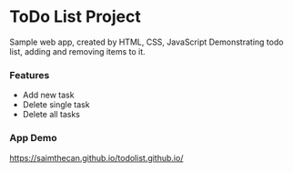 # ToDo List Project

Sample web app, created by HTML, CSS, JavaScript Demonstrating todo list, adding and removing items to it.

### Features

* Add new task
* Delete single task
* Delete all tasks

### App Demo

https://saimthecan.github.io/todolist.github.io/



